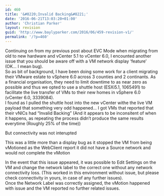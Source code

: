 ```yaml
---
id: 460
title: '&#8220;Invalid Backing&#8221;'
date: '2016-06-21T13:03:20+01:00'
author: 'Christian Parker'
layout: revision
guid: 'http://www.baylyparker.com/2016/06/459-revision-v1/'
permalink: '/?p=460'
---
```


Continuing on from my previous post about EVC Mode when migrating from old to new hardware and vCenter 5.1 to vCenter 6.0, I encounted another issue that you should be aware off with a VM network display ‘feature’ (OK… I mean bug).  
So as bit of background, I have been doing some work for a client migrating their VMware estate to vSphere 6.0 across 3 counties and 2 continants. As a financial organisation, they need to limit downtime to as near zero as possible and thus we opted to use a shuttle host (ESXi5.1, 1065491) to facilitate the live transfer of VMs to their new homes in vSphere 6.0 (vCenter 6.0, 3339084).  
I found as I pulled the shuttle host into the new vCenter withe the live VM payload that something very odd happened… I got VMs that reported that their vNICs had “Invalid Backing” (And it appears to be inconsitent of when it happens, as repeating the process didn’t produce the same results everytime (Roughly 25% of the time))

But connectivity was not interupted

This was a little more than a display bug as it stopped the VM from being vMotioned as the WebClient report it did not have a Source network and would not complete the vMotion

In the event that this issue appeared, it was possible to Edit Settings on the VM and change the network label to the correct one without any network connectivity loss. (This worked in this environment without issue, but please check connectivity in yours, in case of any further issues).  
Once the Network Label was correctly assigned, the vMotion happened with issue and the VM reported no further related issues.
